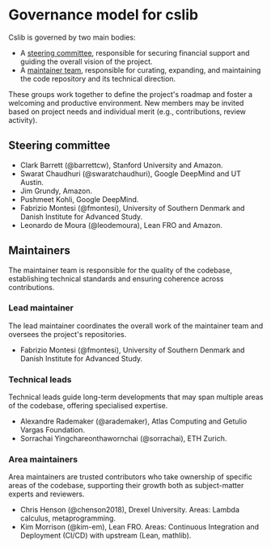 # Governance model for cslib

Cslib is governed by two main bodies:
- A [steering committee](#steering-committee), responsible for securing financial support and guiding the overall vision of the project.
- A [maintainer team](#maintainers), responsible for curating, expanding, and maintaining the code repository and its technical direction.

These groups work together to define the project's roadmap and foster a welcoming and productive environment.
New members may be invited based on project needs and individual merit (e.g., contributions, review activity).


## Steering committee

- Clark Barrett (@barrettcw), Stanford University and Amazon.
- Swarat Chaudhuri (@swaratchaudhuri), Google DeepMind and UT Austin.
- Jim Grundy, Amazon.
- Pushmeet Kohli, Google DeepMind.
- Fabrizio Montesi (@fmontesi), University of Southern Denmark and Danish Institute for Advanced Study.
- Leonardo de Moura (@leodemoura), Lean FRO and Amazon.

## Maintainers

The maintainer team is responsible for the quality of the codebase, establishing technical standards and ensuring coherence across contributions.

### Lead maintainer

The lead maintainer coordinates the overall work of the maintainer team and oversees the project's repositories.

- Fabrizio Montesi (@fmontesi), University of Southern Denmark and Danish Institute for Advanced Study.

### Technical leads

Technical leads guide long-term developments that may span multiple areas of the codebase, offering specialised expertise.

- Alexandre Rademaker (@arademaker), Atlas Computing and Getulio Vargas Foundation.
- Sorrachai Yingchareonthawornchai (@sorrachai), ETH Zurich.

### Area maintainers

Area maintainers are trusted contributors who take ownership of specific areas of the codebase, supporting their growth both as subject-matter experts and reviewers.

- Chris Henson (@chenson2018), Drexel University. Areas: Lambda calculus, metaprogramming.
- Kim Morrison (@kim-em), Lean FRO. Areas: Continuous Integration and Deployment (CI/CD) with upstream (Lean, mathlib).

